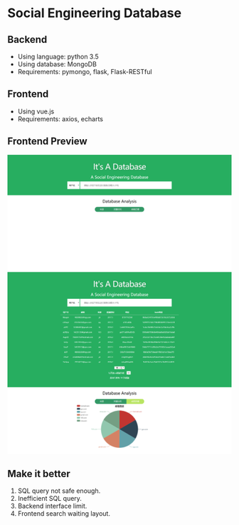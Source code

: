 # Social Engineering Database

## Backend
- Using language: python 3.5
- Using database: MongoDB
- Requirements: pymongo, flask, Flask-RESTful

## Frontend
- Using vue.js
- Requirements: axios, echarts

## Frontend Preview
![image](preview/preview1.png)
![image](preview/preview.png)

## Make it better
1. SQL query not safe enough.
2. Inefficient SQL query.
3. Backend interface limit.
4. Frontend search waiting layout.
